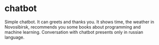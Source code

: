 # chatbot
Simple chatbot. It can greets and thanks you. It shows time, the weather in Novosibirsk, recommends you some 
books about programming and machine learning. 
Conversation with chatbot presents only in russian language.
